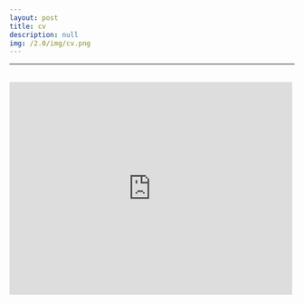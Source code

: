 ```yaml
---
layout: post
title: cv
description: null
img: /2.0/img/cv.png
---
```


***

<br>

<embed src="http://jared-desjardins.github.io/2.0/files/desjardins-cv-2018.pdf" width="500" height="375" type='application/pdf'>

<!-- GOOGLE'S == <embed src="https://drive.google.com/viewerng/viewer?embedded=true&url=http://example.com/the.pdf" width="500" height="375"> -->
